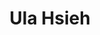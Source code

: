 ---
title: Ula Hsieh
draft: false
avatar: images/riley.png
bio: INFJ.
social:
  - icon: envelope
    iconPack: fas
    url: mailto:yiju.117@gmail.com
  - icon: github
    iconPack: fab
    url: https://github.com/wingardiumleviosaa
  - icon: linkedin
    iconPack: fab
    url: https://www.linkedin.com/in/ulah/

weight: 1
widget:
  handler: about

  # Options: sm, md, lg and xl. Default is md.
  width:

  sidebar:
    # Options: left and right. Leave blank to hide.
    position:
    # Options: sm, md, lg and xl. Default is md.
    scale:
  
  background:
    # Options: primary, secondary, tertiary or any valid color value. Default is primary.
    color: secondary
    image:
    # Options: auto, cover and contain. Default is auto.
    size:
    # Options: center, top, right, bottom, left.
    position:
    # Options: fixed, local, scroll.
    attachment: 
---